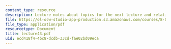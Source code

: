 ```yaml
---
content_type: resource
description: Lecture notes about topics for the next lecture and relativity.
file: https://ol-ocw-studio-app-production.s3.amazonaws.com/courses/8-022-physics-ii-electricity-and-magnetism-fall-2006/ecd418f44bc8dcdb33cdfae02bd09eca_lecture43.pdf
file_type: application/pdf
resourcetype: Document
title: lecture43.pdf
uid: ecd418f4-4bc8-dcdb-33cd-fae02bd09eca
---
```

